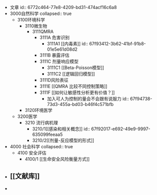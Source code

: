 - 文章
  id:: 6772c464-77e8-4209-bd31-474acf16c6a8
- 3000自然科学
  collapsed:: true
	- 3100环境科学
		- 3110微生物
			- 3111QMRA
				- 3111A 危害识别
					- 3111A1 [[内毒素]]
					  id:: 67f93412-3b62-41bf-91b8-01e5e61d08d2
				- 3111B 暴露评估
				- 3111C 剂量响应模型
					- 3111C1 [[Beta-Poisson模型]]
					- 3111C2 [[逻辑回归模型]]
				- 3111D风险表征
				- 3111E [[QMRA 比较不同控制策略]]
				- 3111F [[如何让敏感性分析更有价值？]]
					- 加入可人为控制的量会不会跟有说服力
					  id:: 67f94738-73d3-455a-bd03-b46f4c571bfb
		- 3120环境医学
	- 3200医学
		- 3210 流行病机理
			- 3210/1[[感染和相关概念]]
			  id:: 67f92017-e692-49e9-9997-635099feeaa5
			- 3210/2[[剂量-反应模型的形式]]
- 4000 社会科学
  collapsed:: true
	- 4100 安全评估
		- 4100/1 [[生命安全风险衡量方式]]
- [[文献库]]
	-
-